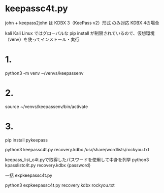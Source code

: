 # keepassc4t.py

john + keepass2john は KDBX 3（KeePass v2）形式 のみ対応
KDBX 4の場合

kali
Kali Linux ではグローバルな pip install が制限されているので、仮想環境（venv）を使ってインストール・実行
# 1. 
python3 -m venv ~/venvs/keepassenv

# 2. 
source ~/venvs/keepassenv/bin/activate

# 3. 
pip install pykeepass

python3 keepassc4t.py recovery.kdbx /usr/share/wordlists/rockyou.txt


keepass_list_c4t.pyで取得したパスワードを使用して中身を列挙
python3 kpasslistc4t.py recovery.kdbx {password}


一括
expkeepassc4t.py

python3 expkeepassc4t.py recovery.kdbx rockyou.txt
